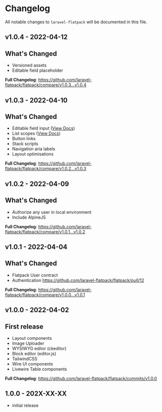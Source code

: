 # Changelog

All notable changes to `laravel-flatpack` will be documented in this file.

## v1.0.4 - 2022-04-12

## What's Changed

- Versioned assets
- Editable field placeholder

**Full Changelog**: https://github.com/laravel-flatpack/flatpack/compare/v1.0.3...v1.0.4

## v1.0.3 - 2022-04-10

## What's Changed

- Editable field input ([View Docs](https://laravel-flatpack.com/reference/form-fields.html#editable))
- List scopes ([View Docs](https://laravel-flatpack.com/reference/table-columns.html))
- Button links
- Stack scripts
- Navigation aria labels
- Layout optimisations

**Full Changelog**: https://github.com/laravel-flatpack/flatpack/compare/v1.0.2...v1.0.3

## v1.0.2 - 2022-04-09

## What's Changed

- Authorize any user in local environment
- Include AlpineJS

**Full Changelog**: https://github.com/laravel-flatpack/flatpack/compare/v1.0.1...v1.0.2

## v1.0.1 - 2022-04-04

## What's Changed

- Flatpack User contract
- Authentication https://github.com/laravel-flatpack/flatpack/pull/12

**Full Changelog**: https://github.com/laravel-flatpack/flatpack/compare/v1.0.0...v1.0.1

## v1.0.0 - 2022-04-02

## First release

- Layout components
- Image Uploader
- WYSIWYG editor (ckeditor)
- Block editor (editor.js)
- TailwindCSS
- Wire UI components
- Livewire Table components

**Full Changelog**: https://github.com/laravel-flatpack/flatpack/commits/v1.0.0

## 1.0.0 - 202X-XX-XX

- initial release
